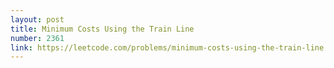 ```yaml
---
layout: post
title: Minimum Costs Using the Train Line
number: 2361
link: https://leetcode.com/problems/minimum-costs-using-the-train-line
---
```

